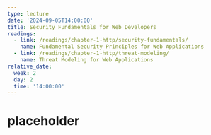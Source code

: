 ```yaml
---
type: lecture
date: '2024-09-05T14:00:00'
title: Security Fundamentals for Web Developers
readings:
  - link: /readings/chapter-1-http/security-fundamentals/
    name: Fundamental Security Principles for Web Applications
  - link: /readings/chapter-1-http/threat-modeling/
    name: Threat Modeling for Web Applications
relative_date:
  week: 2
  day: 2
  time: '14:00:00'
---
```

# placeholder